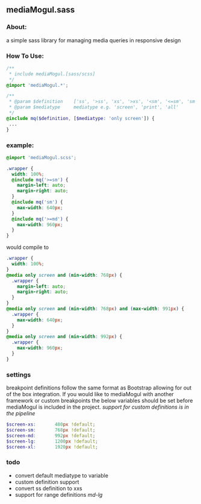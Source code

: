 ## mediaMogul.sass

### About: 
a simple sass library for managing media queries in responsive design
 
### How To Use:

``` scss 
/**
 * include mediaMogul.[sass/scss]
 */
@import 'mediaMogul.*';

/**
 * @param $definition    ['ss', '>ss', 'xs', '>xs', '<sm', '<=sm', 'sm', '>=sm', '>sm', '<md', '<=md', 'md', '>=md', '>md', '<lg', 'lg', '<xl', 'xl']
 * @param $mediatype     mediatype e.g. 'screen', 'print', 'all'
 */
@include mq($definition, [$mediatype: 'only screen']) {
 ...
}
```
### example:

``` scss 
@import 'mediaMogul.scss';

.wrapper {
  width: 100%;
  @include mq('>=sm') {
    margin-left: auto;
    margin-right: auto;
  }
  @include mq('sm') {
    max-width: 640px;
  }
  @include mq('>=md') {
    max-width: 960px;
  }
}
```
would compile to
``` css 
.wrapper {
  width: 100%;
}
@media only screen and (min-width: 768px) {
  .wrapper {
    margin-left: auto;
    margin-right: auto;
  }
}
@media only screen and (min-width: 768px) and (max-width: 991px) {
  .wrapper {
    max-width: 640px;
  }
}
@media only screen and (min-width: 992px) {
  .wrapper {
    max-width: 960px;
  }
}
```
### settings
breakpoint definitions follow the same format as Bootstrap allowing for out of the box integration. If you would like to mediaMogul with another framework or custom breakpoints the below variables should be set before mediaMogul is included in the project. *support for custom definitions is in the pipeline*
``` scss
$screen-xs:       480px !default;
$screen-sm:       768px !default;
$screen-md:       992px !default;
$screen-lg:       1200px !default;
$screen-xl:       1920px !default;
```
### todo
- convert default mediatype to variable
- custom definition support
- convert ss definition to xxs
- support for range definitions *md-lg*
